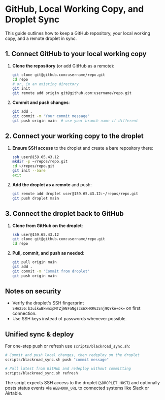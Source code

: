 # GitHub, Local Working Copy, and Droplet Sync

This guide outlines how to keep a GitHub repository, your local working copy, and a remote droplet in sync.

## 1. Connect GitHub to your local working copy
1. **Clone the repository** (or add GitHub as a remote):
   ```bash
   git clone git@github.com:username/repo.git
   cd repo
   # or, in an existing directory
   git init
   git remote add origin git@github.com:username/repo.git
   ```
2. **Commit and push changes**:
   ```bash
   git add .
   git commit -m "Your commit message"
   git push origin main  # use your branch name if different
   ```

## 2. Connect your working copy to the droplet
1. **Ensure SSH access** to the droplet and create a bare repository there:
   ```bash
   ssh user@159.65.43.12
   mkdir -p ~/repos/repo.git
   cd ~/repos/repo.git
   git init --bare
   exit
   ```
2. **Add the droplet as a remote** and push:
   ```bash
   git remote add droplet user@159.65.43.12:~/repos/repo.git
   git push droplet main
   ```

## 3. Connect the droplet back to GitHub
1. **Clone from GitHub on the droplet**:
   ```bash
   ssh user@159.65.43.12
   git clone git@github.com:username/repo.git
   cd repo
   ```
2. **Pull, commit, and push as needed**:
   ```bash
   git pull origin main
   git add .
   git commit -m "Commit from droplet"
   git push origin main
   ```

## Notes on security
- Verify the droplet's SSH fingerprint `SHA256:b3uikwBkwnxpMTZjWBFaNgscsWXHRRG3Snj9QYke+ok=` on first connection.
- Use SSH keys instead of passwords whenever possible.

## Unified sync & deploy

For one-step push or refresh use `scripts/blackroad_sync.sh`:

```bash
# Commit and push local changes, then redeploy on the droplet
scripts/blackroad_sync.sh push "commit message"

# Pull latest from GitHub and redeploy without committing
scripts/blackroad_sync.sh refresh
```

The script expects SSH access to the droplet (`$DROPLET_HOST`) and
optionally posts status events via `WEBHOOK_URL` to connected systems
like Slack or Airtable.

